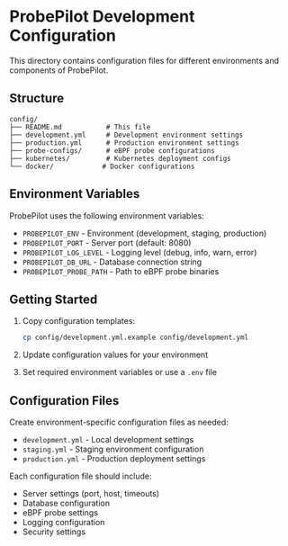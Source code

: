 # ProbePilot Development Configuration

This directory contains configuration files for different environments and components of ProbePilot.

## Structure

```
config/
├── README.md           # This file
├── development.yml     # Development environment settings
├── production.yml      # Production environment settings  
├── probe-configs/      # eBPF probe configurations
├── kubernetes/         # Kubernetes deployment configs
└── docker/            # Docker configurations
```

## Environment Variables

ProbePilot uses the following environment variables:

- `PROBEPILOT_ENV` - Environment (development, staging, production)
- `PROBEPILOT_PORT` - Server port (default: 8080)
- `PROBEPILOT_LOG_LEVEL` - Logging level (debug, info, warn, error)
- `PROBEPILOT_DB_URL` - Database connection string
- `PROBEPILOT_PROBE_PATH` - Path to eBPF probe binaries

## Getting Started

1. Copy configuration templates:
   ```bash
   cp config/development.yml.example config/development.yml
   ```

2. Update configuration values for your environment

3. Set required environment variables or use a `.env` file

## Configuration Files

Create environment-specific configuration files as needed:

- `development.yml` - Local development settings
- `staging.yml` - Staging environment configuration  
- `production.yml` - Production deployment settings

Each configuration file should include:
- Server settings (port, host, timeouts)
- Database configuration
- eBPF probe settings
- Logging configuration
- Security settings